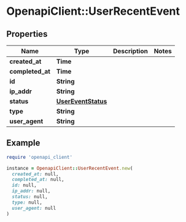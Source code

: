 # OpenapiClient::UserRecentEvent

## Properties

| Name             | Type                                      | Description | Notes |
| ---------------- | ----------------------------------------- | ----------- | ----- |
| **created_at**   | **Time**                                  |             |       |
| **completed_at** | **Time**                                  |             |       |
| **id**           | **String**                                |             |       |
| **ip_addr**      | **String**                                |             |       |
| **status**       | [**UserEventStatus**](UserEventStatus.md) |             |       |
| **type**         | **String**                                |             |       |
| **user_agent**   | **String**                                |             |       |

## Example

```ruby
require 'openapi_client'

instance = OpenapiClient::UserRecentEvent.new(
  created_at: null,
  completed_at: null,
  id: null,
  ip_addr: null,
  status: null,
  type: null,
  user_agent: null
)
```
